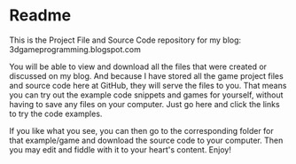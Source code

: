 Readme
==================
This is the Project File and Source Code repository for my blog:
3dgameprogramming.blogspot.com

You will be able to view and download all the files that were created or discussed on my blog.  And because I have stored all the game project files and source code here at GitHub, they will serve the files to you.  That means you can try out the example code snippets and games for yourself, without having to save any files on your computer.  Just go here and click the links to try the code examples.  

If you like what you see, you can then go to the corresponding folder for that example/game and download the source code to your computer.  Then you may edit and fiddle with it to your heart's content.  Enjoy!
